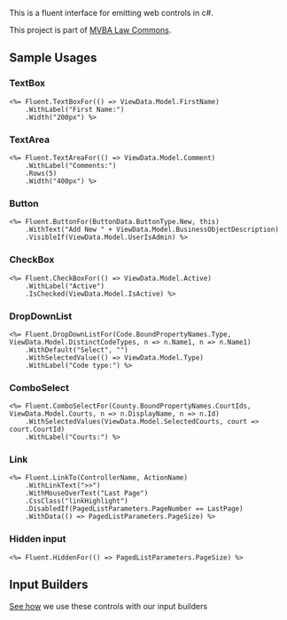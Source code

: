 This is a fluent interface for emitting web controls in c#.

This project is part of [MVBA Law Commons][mvbalawcommons].

## Sample Usages

### TextBox
	<%= Fluent.TextBoxFor(() => ViewData.Model.FirstName)
		.WithLabel("First Name:")
		.Width("200px") %>

### TextArea
	<%= Fluent.TextAreaFor(() => ViewData.Model.Comment)
		.WithLabel("Comments:")
		.Rows(5)
		.Width("400px") %>

### Button
	<%= Fluent.ButtonFor(ButtonData.ButtonType.New, this)
		.WithText("Add New " + ViewData.Model.BusinessObjectDescription)
		.VisibleIf(ViewData.Model.UserIsAdmin) %>

### CheckBox
	<%= Fluent.CheckBoxFor(() => ViewData.Model.Active)
		.WithLabel("Active")
		.IsChecked(ViewData.Model.IsActive) %>

### DropDownList
	<%= Fluent.DropDownListFor(Code.BoundPropertyNames.Type, ViewData.Model.DistinctCodeTypes, n => n.Name1, n => n.Name1)
		.WithDefault("Select", "")		    
		.WithSelectedValue(() => ViewData.Model.Type)
		.WithLabel("Code type:") %>

### ComboSelect
	<%= Fluent.ComboSelectFor(County.BoundPropertyNames.CourtIds, ViewData.Model.Courts, n => n.DisplayName, n => n.Id)
		.WithSelectedValues(ViewData.Model.SelectedCourts, court => court.CourtId)
		.WithLabel("Courts:") %>

### Link
	<%= Fluent.LinkTo(ControllerName, ActionName)
		.WithLinkText(">>")
		.WithMouseOverText("Last Page")
		.CssClass("linkHighlight")
		.DisabledIf(PagedListParameters.PageNumber == LastPage)
		.WithData(() => PagedListParameters.PageSize) %>

### Hidden input
	<%= Fluent.HiddenFor(() => PagedListParameters.PageSize) %>

	
## Input Builders
[See how][inputbuilders] we use these controls with our input builders


[mvbalawcommons]: http://code.google.com/p/mvbalaw-commons/
[inputbuilders]: http://shashankshetty.wordpress.com/2010/03/05/separation-of-concerns-in-input-builders/